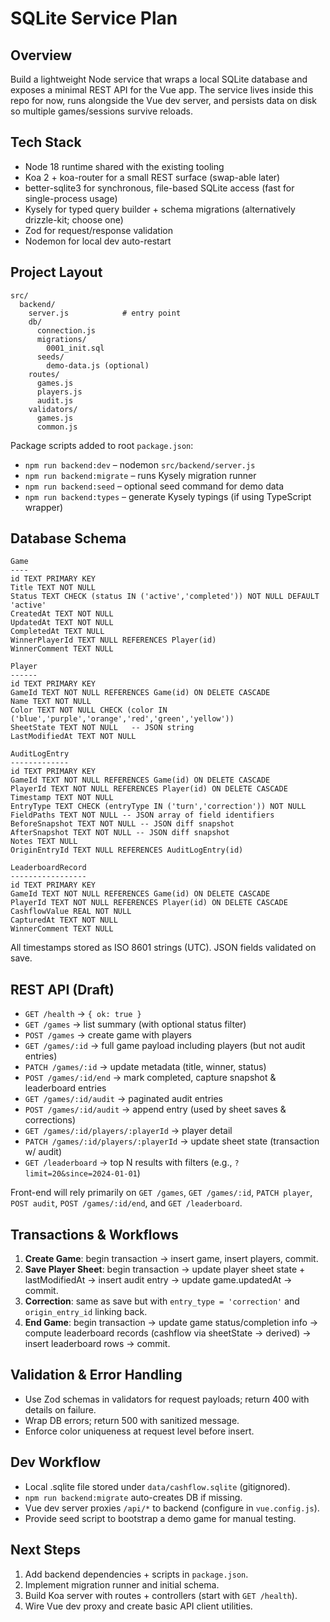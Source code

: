 # SQLite Service Plan

## Overview
Build a lightweight Node service that wraps a local SQLite database and exposes a minimal REST API for the Vue app. The service lives inside this repo for now, runs alongside the Vue dev server, and persists data on disk so multiple games/sessions survive reloads.

## Tech Stack
- Node 18 runtime shared with the existing tooling
- Koa 2 + koa-router for a small REST surface (swap-able later)
- better-sqlite3 for synchronous, file-based SQLite access (fast for single-process usage)
- Kysely for typed query builder + schema migrations (alternatively drizzle-kit; choose one)
- Zod for request/response validation
- Nodemon for local dev auto-restart

## Project Layout
```
src/
  backend/
    server.js            # entry point
    db/
      connection.js
      migrations/
        0001_init.sql
      seeds/
        demo-data.js (optional)
    routes/
      games.js
      players.js
      audit.js
    validators/
      games.js
      common.js
```

Package scripts added to root `package.json`:
- `npm run backend:dev` – nodemon `src/backend/server.js`
- `npm run backend:migrate` – runs Kysely migration runner
- `npm run backend:seed` – optional seed command for demo data
- `npm run backend:types` – generate Kysely typings (if using TypeScript wrapper)

## Database Schema
```
Game
----
id TEXT PRIMARY KEY
Title TEXT NOT NULL
Status TEXT CHECK (status IN ('active','completed')) NOT NULL DEFAULT 'active'
CreatedAt TEXT NOT NULL
UpdatedAt TEXT NOT NULL
CompletedAt TEXT NULL
WinnerPlayerId TEXT NULL REFERENCES Player(id)
WinnerComment TEXT NULL

Player
------
id TEXT PRIMARY KEY
GameId TEXT NOT NULL REFERENCES Game(id) ON DELETE CASCADE
Name TEXT NOT NULL
Color TEXT NOT NULL CHECK (color IN ('blue','purple','orange','red','green','yellow'))
SheetState TEXT NOT NULL   -- JSON string
LastModifiedAt TEXT NOT NULL

AuditLogEntry
-------------
id TEXT PRIMARY KEY
GameId TEXT NOT NULL REFERENCES Game(id) ON DELETE CASCADE
PlayerId TEXT NOT NULL REFERENCES Player(id) ON DELETE CASCADE
Timestamp TEXT NOT NULL
EntryType TEXT CHECK (entryType IN ('turn','correction')) NOT NULL
FieldPaths TEXT NOT NULL -- JSON array of field identifiers
BeforeSnapshot TEXT NOT NULL -- JSON diff snapshot
AfterSnapshot TEXT NOT NULL -- JSON diff snapshot
Notes TEXT NULL
OriginEntryId TEXT NULL REFERENCES AuditLogEntry(id)

LeaderboardRecord
-----------------
id TEXT PRIMARY KEY
GameId TEXT NOT NULL REFERENCES Game(id) ON DELETE CASCADE
PlayerId TEXT NOT NULL REFERENCES Player(id) ON DELETE CASCADE
CashflowValue REAL NOT NULL
CapturedAt TEXT NOT NULL
WinnerComment TEXT NULL
```

All timestamps stored as ISO 8601 strings (UTC). JSON fields validated on save.

## REST API (Draft)
- `GET /health` → `{ ok: true }`
- `GET /games` → list summary (with optional status filter)
- `POST /games` → create game with players
- `GET /games/:id` → full game payload including players (but not audit entries)
- `PATCH /games/:id` → update metadata (title, winner, status)
- `POST /games/:id/end` → mark completed, capture snapshot & leaderboard entries
- `GET /games/:id/audit` → paginated audit entries
- `POST /games/:id/audit` → append entry (used by sheet saves & corrections)
- `GET /games/:id/players/:playerId` → player detail
- `PATCH /games/:id/players/:playerId` → update sheet state (transaction w/ audit)
- `GET /leaderboard` → top N results with filters (e.g., `?limit=20&since=2024-01-01`)

Front-end will rely primarily on `GET /games`, `GET /games/:id`, `PATCH player`, `POST audit`, `POST /games/:id/end`, and `GET /leaderboard`.

## Transactions & Workflows
1. **Create Game**: begin transaction → insert game, insert players, commit.
2. **Save Player Sheet**: begin transaction → update player sheet state + lastModifiedAt → insert audit entry → update game.updatedAt → commit.
3. **Correction**: same as save but with `entry_type = 'correction'` and `origin_entry_id` linking back.
4. **End Game**: begin transaction → update game status/completion info → compute leaderboard records (cashflow via sheetState → derived) → insert leaderboard rows → commit.

## Validation & Error Handling
- Use Zod schemas in validators for request payloads; return 400 with details on failure.
- Wrap DB errors; return 500 with sanitized message.
- Enforce color uniqueness at request level before insert.

## Dev Workflow
- Local .sqlite file stored under `data/cashflow.sqlite` (gitignored).
- `npm run backend:migrate` auto-creates DB if missing.
- Vue dev server proxies `/api/*` to backend (configure in `vue.config.js`).
- Provide seed script to bootstrap a demo game for manual testing.

## Next Steps
1. Add backend dependencies + scripts in `package.json`.
2. Implement migration runner and initial schema.
3. Build Koa server with routes + controllers (start with `GET /health`).
4. Wire Vue dev proxy and create basic API client utilities.

